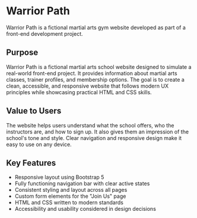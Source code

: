 # Warrior Path

Warrior Path is a fictional martial arts gym website developed as part of a front-end development project.

## Purpose

Warrior Path is a fictional martial arts school website designed to simulate a real-world front-end project. It provides information about martial arts classes, trainer profiles, and membership options. The goal is to create a clean, accessible, and responsive website that follows modern UX principles while showcasing practical HTML and CSS skills.

## Value to Users

The website helps users understand what the school offers, who the instructors are, and how to sign up. It also gives them an impression of the school's tone and style. Clear navigation and responsive design make it easy to use on any device.

## Key Features

- Responsive layout using Bootstrap 5  
- Fully functioning navigation bar with clear active states  
- Consistent styling and layout across all pages  
- Custom form elements for the "Join Us" page  
- HTML and CSS written to modern standards  
- Accessibility and usability considered in design decisions
